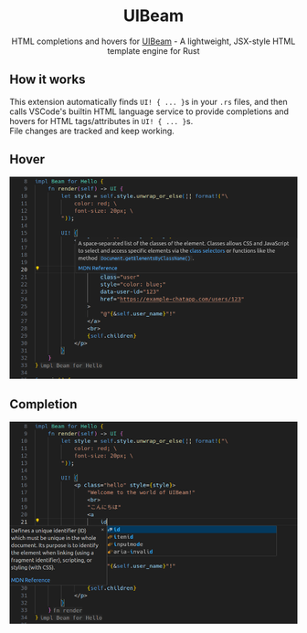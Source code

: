 <div align="center">
    <h1>
        UIBeam
    </h1>
    <p>
        HTML completions and hovers for <a href="https://github.com/ohkami-rs/uibeam">UIBeam</a> - A lightweight, JSX-style HTML template engine for Rust
    </p>
</div>


## How it works

This extension automatically finds `UI! { ... }`s in your `.rs` files, and then calls VSCode's builtin HTML language service to provide completions and hovers for HTML tags/attributes in `UI! { ... }`s.\
File changes are tracked and keep working.

## Hover

![](./assets/hover.png)

## Completion

![](./assets/completion.png)
